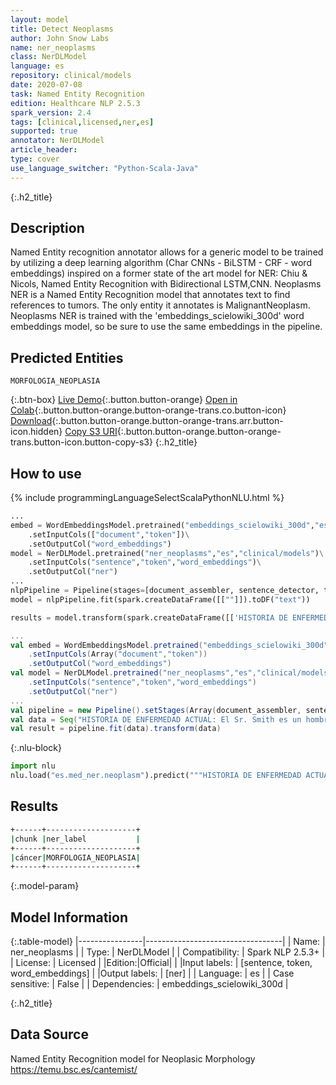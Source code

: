 ```yaml
---
layout: model
title: Detect Neoplasms 
author: John Snow Labs
name: ner_neoplasms
class: NerDLModel
language: es
repository: clinical/models
date: 2020-07-08
task: Named Entity Recognition
edition: Healthcare NLP 2.5.3
spark_version: 2.4
tags: [clinical,licensed,ner,es]
supported: true
annotator: NerDLModel
article_header:
type: cover
use_language_switcher: "Python-Scala-Java"
---
```


{:.h2_title}
## Description
Named Entity recognition annotator allows for a generic model to be trained by utilizing a deep learning algorithm (Char CNNs - BiLSTM - CRF - word embeddings) inspired on a former state of the art model for NER: Chiu & Nicols, Named Entity Recognition with Bidirectional LSTM,CNN.
Neoplasms NER is a Named Entity Recognition model that annotates text to find references to tumors. The only entity it annotates is MalignantNeoplasm. Neoplasms NER is trained with the 'embeddings_scielowiki_300d' word embeddings model, so be sure to use the same embeddings in the pipeline.

## Predicted Entities 
``MORFOLOGIA_NEOPLASIA``

{:.btn-box}
[Live Demo](https://demo.johnsnowlabs.com/healthcare/NER_TUMOR_ES/){:.button.button-orange}
[Open in Colab](https://colab.research.google.com/github/JohnSnowLabs/spark-nlp-workshop/blob/master/tutorials/Certification_Trainings/Healthcare/1.Clinical_Named_Entity_Recognition_Model.ipynb){:.button.button-orange.button-orange-trans.co.button-icon}
[Download](https://s3.amazonaws.com/auxdata.johnsnowlabs.com/clinical/models/ner_neoplasms_es_2.5.3_2.4_1594168624415.zip){:.button.button-orange.button-orange-trans.arr.button-icon.hidden}
[Copy S3 URI](s3://auxdata.johnsnowlabs.com/clinical/models/ner_neoplasms_es_2.5.3_2.4_1594168624415.zip){:.button.button-orange.button-orange-trans.button-icon.button-copy-s3}
{:.h2_title}
## How to use 
<div class="tabs-box" markdown="1">

{% include programmingLanguageSelectScalaPythonNLU.html %}

```python
...
embed = WordEmbeddingsModel.pretrained("embeddings_scielowiki_300d","es","clinical/models")\
	.setInputCols(["document","token"])\
	.setOutputCol("word_embeddings")
model = NerDLModel.pretrained("ner_neoplasms","es","clinical/models")\
	.setInputCols("sentence","token","word_embeddings")\
	.setOutputCol("ner")
...
nlpPipeline = Pipeline(stages=[document_assembler, sentence_detector, tokenizer, embed, model, ner_converter])
model = nlpPipeline.fit(spark.createDataFrame([[""]]).toDF("text"))

results = model.transform(spark.createDataFrame([['HISTORIA DE ENFERMEDAD ACTUAL: El Sr. Smith es un hombre blanco veterano de 60 años con múltiples comorbilidades, que tiene antecedentes de cáncer de vejiga diagnosticado hace aproximadamente dos años por el Hospital VA. Allí se sometió a una resección. Debía ser ingresado en el Hospital de Día para una cistectomía. Fue visto en la Clínica de Urología y Clínica de Radiología el 02/04/2003. CURSO DE HOSPITAL: El Sr. Smith se presentó en el Hospital de Día antes de la cirugía de Urología. En evaluación, EKG, ecocardiograma fue anormal, se obtuvo una consulta de Cardiología. Luego se procedió a una resonancia magnética de estrés con adenosina cardíaca, la misma fue positiva para isquemia inducible, infarto subendocárdico inferolateral leve a moderado con isquemia peri-infarto. Además, se observa isquemia inducible en el tabique lateral inferior. El Sr. Smith se sometió a un cateterismo del corazón izquierdo, que reveló una enfermedad de las arterias coronarias de dos vasos. La RCA, proximal estaba estenosada en un 95% y la distal en un 80% estenosada. La LAD media estaba estenosada en un 85% y la LAD distal estaba estenosada en un 85%. Se colocaron cuatro stents de metal desnudo Multi-Link Vision para disminuir las cuatro lesiones al 0%. Después de la intervención, el Sr. Smith fue admitido en 7 Ardmore Tower bajo el Servicio de Cardiología bajo la dirección del Dr. Hart. El Sr. Smith tuvo un curso hospitalario post-intervención sin complicaciones. Se mantuvo estable para el alta hospitalaria el 07/02/2003 con instrucciones de tomar Plavix diariamente durante un mes y Urología está al tanto de lo mismo.']], ["text"]))
```

```scala
...
val embed = WordEmbeddingsModel.pretrained("embeddings_scielowiki_300d","es","clinical/models")
	.setInputCols(Array("document","token"))
	.setOutputCol("word_embeddings")
val model = NerDLModel.pretrained("ner_neoplasms","es","clinical/models")
	.setInputCols("sentence","token","word_embeddings")
	.setOutputCol("ner")
...
val pipeline = new Pipeline().setStages(Array(document_assembler, sentence_detector, tokenizer, embed, model, ner_converter))
val data = Seq("HISTORIA DE ENFERMEDAD ACTUAL: El Sr. Smith es un hombre blanco veterano de 60 años con múltiples comorbilidades, que tiene antecedentes de cáncer de vejiga diagnosticado hace aproximadamente dos años por el Hospital VA. Allí se sometió a una resección. Debía ser ingresado en el Hospital de Día para una cistectomía. Fue visto en la Clínica de Urología y Clínica de Radiología el 02/04/2003. CURSO DE HOSPITAL: El Sr. Smith se presentó en el Hospital de Día antes de la cirugía de Urología. En evaluación, EKG, ecocardiograma fue anormal, se obtuvo una consulta de Cardiología. Luego se procedió a una resonancia magnética de estrés con adenosina cardíaca, la misma fue positiva para isquemia inducible, infarto subendocárdico inferolateral leve a moderado con isquemia peri-infarto. Además, se observa isquemia inducible en el tabique lateral inferior. El Sr. Smith se sometió a un cateterismo del corazón izquierdo, que reveló una enfermedad de las arterias coronarias de dos vasos. La RCA, proximal estaba estenosada en un 95% y la distal en un 80% estenosada. La LAD media estaba estenosada en un 85% y la LAD distal estaba estenosada en un 85%. Se colocaron cuatro stents de metal desnudo Multi-Link Vision para disminuir las cuatro lesiones al 0%. Después de la intervención, el Sr. Smith fue admitido en 7 Ardmore Tower bajo el Servicio de Cardiología bajo la dirección del Dr. Hart. El Sr. Smith tuvo un curso hospitalario post-intervención sin complicaciones. Se mantuvo estable para el alta hospitalaria el 07/02/2003 con instrucciones de tomar Plavix diariamente durante un mes y Urología está al tanto de lo mismo.").toDF("text")
val result = pipeline.fit(data).transform(data)
```


{:.nlu-block}
```python
import nlu
nlu.load("es.med_ner.neoplasm").predict("""HISTORIA DE ENFERMEDAD ACTUAL: El Sr. Smith es un hombre blanco veterano de 60 años con múltiples comorbilidades, que tiene antecedentes de cáncer de vejiga diagnosticado hace aproximadamente dos años por el Hospital VA. Allí se sometió a una resección. Debía ser ingresado en el Hospital de Día para una cistectomía. Fue visto en la Clínica de Urología y Clínica de Radiología el 02/04/2003. CURSO DE HOSPITAL: El Sr. Smith se presentó en el Hospital de Día antes de la cirugía de Urología. En evaluación, EKG, ecocardiograma fue anormal, se obtuvo una consulta de Cardiología. Luego se procedió a una resonancia magnética de estrés con adenosina cardíaca, la misma fue positiva para isquemia inducible, infarto subendocárdico inferolateral leve a moderado con isquemia peri-infarto. Además, se observa isquemia inducible en el tabique lateral inferior. El Sr. Smith se sometió a un cateterismo del corazón izquierdo, que reveló una enfermedad de las arterias coronarias de dos vasos. La RCA, proximal estaba estenosada en un 95% y la distal en un 80% estenosada. La LAD media estaba estenosada en un 85% y la LAD distal estaba estenosada en un 85%. Se colocaron cuatro stents de metal desnudo Multi-Link Vision para disminuir las cuatro lesiones al 0%. Después de la intervención, el Sr. Smith fue admitido en 7 Ardmore Tower bajo el Servicio de Cardiología bajo la dirección del Dr. Hart. El Sr. Smith tuvo un curso hospitalario post-intervención sin complicaciones. Se mantuvo estable para el alta hospitalaria el 07/02/2003 con instrucciones de tomar Plavix diariamente durante un mes y Urología está al tanto de lo mismo.""")
```

</div>

## Results

```bash
+------+--------------------+
|chunk |ner_label           |
+------+--------------------+
|cáncer|MORFOLOGIA_NEOPLASIA|
+------+--------------------+
```

{:.model-param}
## Model Information

{:.table-model}
|----------------|----------------------------------|
| Name:           | ner_neoplasms                    |
| Type:    | NerDLModel                       |
| Compatibility:  | Spark NLP 2.5.3+                            |
| License:        | Licensed                         |
|Edition:|Official|                       |
|Input labels:         | [sentence, token, word_embeddings] |
|Output labels:        | [ner]                              |
| Language:       | es                               |
| Case sensitive: | False                            |
| Dependencies:  | embeddings_scielowiki_300d       |

{:.h2_title}
## Data Source
Named Entity Recognition model for Neoplasic Morphology
https://temu.bsc.es/cantemist/